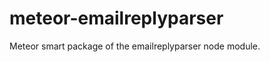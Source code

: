 meteor-emailreplyparser
=================

Meteor smart package of the emailreplyparser node module.
